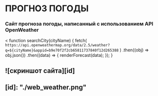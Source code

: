 # ПРОГНОЗ ПОГОДЫ
### Сайт прогноза погоды, написанный с использованием API OpenWeather
<
function searchCity(cityName) {
  fetch(
    `https://api.openweathermap.org/data/2.5/weather?q=${cityName}&appid=b9e70f2f2cb65811737840f12d265388`
  )
    .then((obj) => obj.json())
    .then((data) => {
      renderForecast(data);
    });
}
>

## ![скриншот сайта][id]
## [id]: "./web_weather.png"